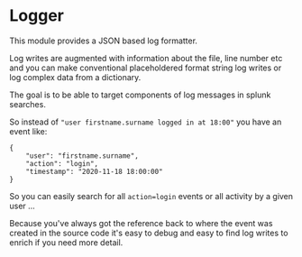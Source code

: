 # Logger

This module provides a JSON based log formatter.

Log writes are augmented with information about the file,
line number etc and you can make conventional placeholdered
format string log writes or log complex data from a dictionary.

The goal is to be able to target components of log messages in
splunk searches.

So instead of `"user firstname.surname logged in at 18:00"` you
have an event like:

```
{
    "user": "firstname.surname",
    "action": "login", 
    "timestamp": "2020-11-18 18:00:00"
}
```  

So you can easily search for all `action=login` events or all
activity by a given user ...

Because you've always got the reference back to where the
event was created in the source code it's easy to debug and
easy to find log writes to enrich if you need more detail.